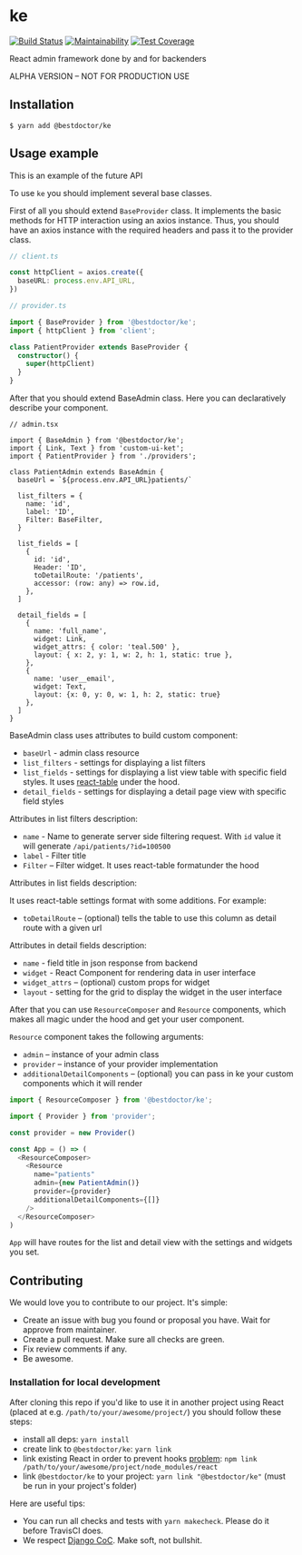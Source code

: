 # ke

[![Build Status](https://travis-ci.org/best-doctor/ke.svg?branch=master)](https://travis-ci.org/best-doctor/ke)
[![Maintainability](https://api.codeclimate.com/v1/badges/ab2c95e8362410f4f079/maintainability)](https://codeclimate.com/github/best-doctor/ke/maintainability)
[![Test Coverage](https://api.codeclimate.com/v1/badges/ab2c95e8362410f4f079/test_coverage)](https://codeclimate.com/github/best-doctor/ke/test_coverage)

React admin framework done by and for backenders

ALPHA VERSION – NOT FOR PRODUCTION USE

## Installation

`$ yarn add @bestdoctor/ke`

## Usage example

This is an example of the future API

To use `ke` you should implement several base classes.

First of all you should extend `BaseProvider` class.
It implements the basic methods for HTTP interaction using an axios instance.
Thus, you should have an axios instance with the required headers and pass
it to the provider class.

```ts
// client.ts

const httpClient = axios.create({
  baseURL: process.env.API_URL,
})

// provider.ts

import { BaseProvider } from '@bestdoctor/ke';
import { httpClient } from 'client';

class PatientProvider extends BaseProvider {
  constructor() {
    super(httpClient)
  }
}

```

After that you should extend BaseAdmin class.
Here you can declaratively describe your component.

```tsx
// admin.tsx

import { BaseAdmin } from '@bestdoctor/ke';
import { Link, Text } from 'custom-ui-ket';
import { PatientProvider } from './providers';

class PatientAdmin extends BaseAdmin {
  baseUrl = `${process.env.API_URL}patients/`

  list_filters = {
    name: 'id',
    label: 'ID',
    Filter: BaseFilter,
  }

  list_fields = [
    {
      id: 'id',
      Header: 'ID',
      toDetailRoute: '/patients',
      accessor: (row: any) => row.id,
    },
  ]

  detail_fields = [
    {
      name: 'full_name',
      widget: Link,
      widget_attrs: { color: 'teal.500' },
      layout: { x: 2, y: 1, w: 2, h: 1, static: true },
    },
    {
      name: 'user__email',
      widget: Text,
      layout: {x: 0, y: 0, w: 1, h: 2, static: true}
    },
  ]
}
```

BaseAdmin class uses attributes to build custom component:

* `baseUrl` - admin class resource
* `list_filters` - settings for displaying a list filters
* `list_fields` - settings for displaying a list view table with specific
  field styles. It uses [react-table](https://github.com/tannerlinsley/react-table)
  under the hood.
* `detail_fields` - settings for displaying a detail page view with specific
  field styles

Attributes in list filters description:

* `name` - Name to generate server side filtering request.
  With `id` value it will generate `/api/patients/?id=100500`
* `label` - Filter title
* `Filter` – Filter widget. It uses react-table formatunder the hood

Attributes in list fields description:

It uses react-table settings format with some additions. For example:

* `toDetailRoute` – (optional) tells the table to use this column as
  detail route with a given url

Attributes in detail fields description:

* `name` - field title in json response from backend
* `widget` - React Component for rendering data in user interface
* `widget_attrs` – (optional) custom props for widget
* `layout` - setting for the grid to display the widget in the user interface

After that you can use `ResourceComposer` and `Resource` components,
which makes all magic under the hood and get your user component.

`Resource` component takes the following arguments:

* `admin` – instance of your admin class
* `provider` – instance of your provider implementation
* `additionalDetailComponents` – (optional) you can pass in ke your
  custom components which it will render

```ts
import { ResourceComposer } from '@bestdoctor/ke';

import { Provider } from 'provider';

const provider = new Provider()

const App = () => (
  <ResourceComposer>
    <Resource
      name="patients"
      admin={new PatientAdmin()}
      provider={provider}
      additionalDetailComponents={[]}
    />
  </ResourceComposer>
)
```

`App` will have routes for the list and detail view with the
settings and widgets you set.

## Contributing

We would love you to contribute to our project. It's simple:

* Create an issue with bug you found or proposal you have.
  Wait for approve from maintainer.
* Create a pull request. Make sure all checks are green.
* Fix review comments if any.
* Be awesome.

### Installation for local development

After cloning this repo if you'd like to use it in another project using React
(placed at e.g. `/path/to/your/awesome/project/`) you should follow these steps:

* install all deps: `yarn install`
* create link to `@bestdoctor/ke`: `yarn link`
* link existing React in order to prevent hooks
  [problem](https://ru.reactjs.org/warnings/invalid-hook-call-warning.html):
  `npm link /path/to/your/awesome/project/node_modules/react`
* link `@bestdoctor/ke` to your project:
  `yarn link "@bestdoctor/ke"` (must be run in your project's folder)

Here are useful tips:

* You can run all checks and tests with `yarn makecheck`.
  Please do it before TravisCI does.
* We respect [Django CoC](https://www.djangoproject.com/conduct/).
  Make soft, not bullshit.
